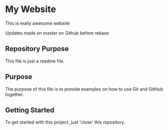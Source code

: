 # My Website

This is really awesome website

Updates made on master on Github before rebase

## Repository Purpose

This file is just a readme file.

## Purpose

The purpose of this file is to provide examples
on how to use Git and GitHub together.

## Getting Started

To get started with this project, just 'close' this repository.
